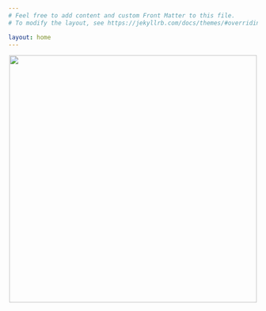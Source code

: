 ```yaml
---
# Feel free to add content and custom Front Matter to this file.
# To modify the layout, see https://jekyllrb.com/docs/themes/#overriding-theme-defaults

layout: home
---
```

<div align="center">

<img src="https://media.giphy.com/media/feN0YJbVs0fwA/giphy.gif" width="500"/>
</div>

